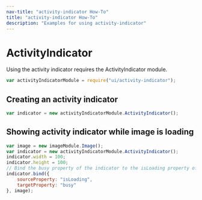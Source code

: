 ```yaml
---
nav-title: "activity-indicator How-To"
title: "activity-indicator How-To"
description: "Examples for using activity-indicator"
---
```

# ActivityIndicator
Using the activity indicator requires the ActivityIndicator module.
``` JavaScript
var activityIndicatorModule = require("ui/activity-indicator");
```
## Creating an activity indicator
``` JavaScript
var indicator = new activityIndicatorModule.ActivityIndicator();
```
## Showing activity indicator while image is loading
``` JavaScript
var image = new imageModule.Image();
var indicator = new activityIndicatorModule.ActivityIndicator();
indicator.width = 100;
indicator.height = 100;
// Bind the busy property of the indicator to the isLoading property of the image
indicator.bind({
    sourceProperty: "isLoading",
    targetProperty: "busy"
}, image);
```
